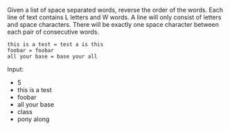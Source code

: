 Given a list of space separated words, reverse the order of the words. Each line of text contains L letters and W words. A line will only consist of letters and space characters. There will be exactly one space character between each pair of consecutive words.

    this is a test = test a is this
    foobar = foobar
    all your base = base your all


Input: 
* 5
* this is a test
* foobar
* all your base
* class
* pony along
